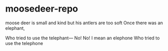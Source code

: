# moosedeer-repo


moose deer
is small and kind
but his antlers
are too soft
Once there was an elephant,

Who tried to use the telephant—
No! No! I mean an elephone
Who tried to use the telephone
